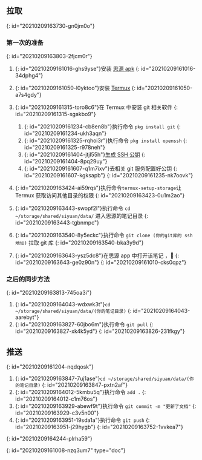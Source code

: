 ## 拉取
{: id="20210209163730-gn0jm0o"}

### 第一次的准备
{: id="20210209163803-2fjcm0r"}

1. {: id="20210209161016-ghs9yse"}安装 [思源 apk](https://github.com/siyuan-note/siyuan)
   {: id="20210209161016-34dphg4"}
2. {: id="20210209161050-l0yktoo"}安装 [Termux](https://www.coolapk.com/apk/com.termux)
   {: id="20210209161050-a7s4gdy"}
3. {: id="20210209161315-toro8c6"}在 Termux 中安装 git 相关软件
   {: id="20210209161315-sgakbo9"}

   1. {: id="20210209161234-cb8en8b"}执行命令 `pkg install git`
      {: id="20210209161234-ukh3aqn"}
   2. {: id="20210209161325-rqhoi3r"}执行命令 `pkg install openssh`
      {: id="20210209161325-r978neh"}
   3. {: id="20210209161404-jtjl55h"}[生成 SSH 公钥](https://git-scm.com/book/zh/v2/%E6%9C%8D%E5%8A%A1%E5%99%A8%E4%B8%8A%E7%9A%84-Git-%E7%94%9F%E6%88%90-SSH-%E5%85%AC%E9%92%A5)
      {: id="20210209161404-8pq29uy"}
   4. {: id="20210209161607-q1m7ixv"}去相关 git 服务配置好公钥
      {: id="20210209161607-kgksapb"}
   {: id="20210209161235-nk7oovk"}
4. {: id="20210209163424-ai59rqs"}执行命令`termux-setup-storage`让 Termux 获取访问其他目录的权限
   {: id="20210209163423-0u1m2ao"}
5. {: id="20210209163443-swopf2l"}执行命令 `cd ~/storage/shared/siyuan/data/` 进入思源的笔记目录
   {: id="20210209163443-tgbnmpc"}
6. {: id="20210209163540-8y5eckc"}执行命令 `git clone (你的git库的 ssh 地址)` 拉取 git 库
   {: id="20210209163540-bka3y9d"}
7. {: id="20210209163643-ysz5dc8"}在思源 app 中打开该笔记 ，🎉
   {: id="20210209163643-ge0z90n"}
{: id="20210209161010-cks0cpz"}

### 之后的同步方法
{: id="20210209163813-745oa3i"}

1. {: id="20210209164043-wdxwk3t"}`cd ~/storage/shared/siyuan/data/(你的笔记目录)`
   {: id="20210209164043-aarebyt"}
2. {: id="20210209163827-60jbo6m"}执行命令 `git pull`
   {: id="20210209163827-xk4k5yd"}
{: id="20210209163826-231fkgy"}

## 推送
{: id="20210209161204-nqdqosk"}

1. {: id="20210209163847-7uj1ase"}`cd ~/storage/shared/siyuan/data/(你的笔记目录)`
   {: id="20210209163847-pxtn2af"}
2. {: id="20210209164012-5kmbu5q"}执行命令 `add .`
   {: id="20210209164012-c1m76os"}
3. {: id="20210209163929-abewf9t"}执行命令 `git commit -m "更新了文档"`
   {: id="20210209163929-c3v5n00"}
4. {: id="20210209163951-19sda1a"}执行命令 `git push`
   {: id="20210209163951-j29hygb"}
{: id="20210209163752-1vvkea7"}

{: id="20210209164244-plrha59"}


{: id="20210209161008-nzq3um7" type="doc"}
